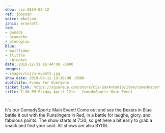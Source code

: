```yaml
---
show: csz-2019-04-12
ref: jboyson
voice: mbalcom
janis: mrowlett
red:
- gwoods
- gcamacho
- pfenoglio
blue:
- mwilliams
- llittle
- sbrookes
date: 2018-12-31 16:44:08 -0600
images:
- images/cszsa-event5.jpg
show_date: 2019-04-12 19:30:00 -0500
subtitile: Funny For Everyone
ticket_link: https://squareup.com/store/CSz-SanAntonio/item/comedysportz-friday-night-33
title: 7:30 PM Friday April 12th - ComedySportz Main Event

---
```

It's our ComedySportz Main Event! Come out and see the Bexars in Blue battle it out with the Punslingers in Red, in a battle for laughs, glory, and fabulous points. The show starts at 7:30, so get here a bit early to grab a snack and find your seat. All shows are also BYOB.